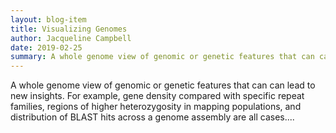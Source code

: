 ```yaml
---
layout: blog-item
title: Visualizing Genomes
author: Jacqueline Campbell
date: 2019-02-25
summary: A whole genome view of genomic or genetic features that can can lead to new insights. For example, gene density compared with specific repeat families, regions of higher heterozygosity in mapping populations, and distribution of BLAST hits across a genome assembly are all cases where the researcher could benefit from a genome-wide view.
---
```

A whole genome view of genomic or genetic features that can can lead to new insights. For example, gene density compared with specific repeat families, 
regions of higher heterozygosity in mapping populations, and distribution of BLAST hits across a genome assembly are all cases....
